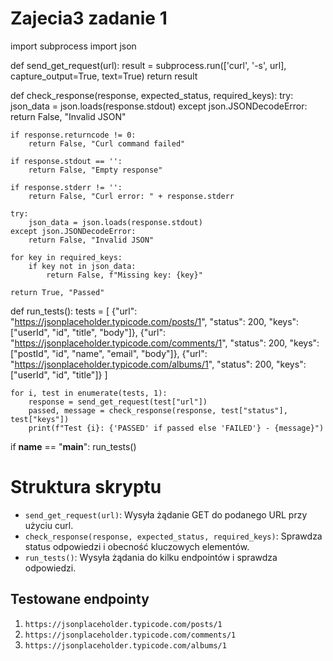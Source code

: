 # Zajecia3 zadanie 1
import subprocess
import json


def send_get_request(url):
    result = subprocess.run(['curl', '-s', url], capture_output=True, text=True)
    return result


def check_response(response, expected_status, required_keys):
    try:
        json_data = json.loads(response.stdout)
    except json.JSONDecodeError:
        return False, "Invalid JSON"

    if response.returncode != 0:
        return False, "Curl command failed"

    if response.stdout == '':
        return False, "Empty response"

    if response.stderr != '':
        return False, "Curl error: " + response.stderr

    try:
        json_data = json.loads(response.stdout)
    except json.JSONDecodeError:
        return False, "Invalid JSON"

    for key in required_keys:
        if key not in json_data:
            return False, f"Missing key: {key}"

    return True, "Passed"


def run_tests():
    tests = [
        {"url": "https://jsonplaceholder.typicode.com/posts/1", "status": 200, "keys": ["userId", "id", "title", "body"]},
        {"url": "https://jsonplaceholder.typicode.com/comments/1", "status": 200, "keys": ["postId", "id", "name", "email", "body"]},
        {"url": "https://jsonplaceholder.typicode.com/albums/1", "status": 200, "keys": ["userId", "id", "title"]}
    ]

    for i, test in enumerate(tests, 1):
        response = send_get_request(test["url"])
        passed, message = check_response(response, test["status"], test["keys"])
        print(f"Test {i}: {'PASSED' if passed else 'FAILED'} - {message}")

if __name__ == "__main__":
    run_tests()



# Struktura skryptu
- `send_get_request(url)`: Wysyła żądanie GET do podanego URL przy użyciu curl.
- `check_response(response, expected_status, required_keys)`: Sprawdza status odpowiedzi i obecność kluczowych elementów.
- `run_tests()`: Wysyła żądania do kilku endpointów i sprawdza odpowiedzi.

## Testowane endpointy
1. `https://jsonplaceholder.typicode.com/posts/1`
2. `https://jsonplaceholder.typicode.com/comments/1`
3. `https://jsonplaceholder.typicode.com/albums/1`
